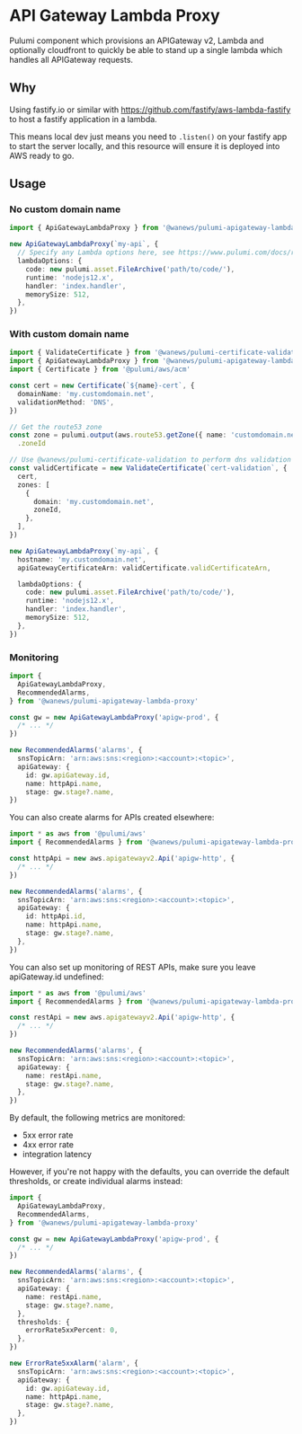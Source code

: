 # API Gateway Lambda Proxy

Pulumi component which provisions an APIGateway v2, Lambda and optionally cloudfront to quickly be able to stand up a single lambda which handles all APIGateway requests.

## Why

Using fastify.io or similar with https://github.com/fastify/aws-lambda-fastify to host a fastify application in a lambda.

This means local dev just means you need to `.listen()` on your fastify app to start the server locally, and this resource will ensure it is deployed into AWS ready to go.

## Usage

### No custom domain name

```ts
import { ApiGatewayLambdaProxy } from '@wanews/pulumi-apigateway-lambda-proxy'

new ApiGatewayLambdaProxy(`my-api`, {
  // Specify any Lambda options here, see https://www.pulumi.com/docs/reference/pkg/aws/lambda/function/#inputs
  lambdaOptions: {
    code: new pulumi.asset.FileArchive('path/to/code/'),
    runtime: 'nodejs12.x',
    handler: 'index.handler',
    memorySize: 512,
  },
})
```

### With custom domain name

```ts
import { ValidateCertificate } from '@wanews/pulumi-certificate-validation'
import { ApiGatewayLambdaProxy } from '@wanews/pulumi-apigateway-lambda-proxy'
import { Certificate } from '@pulumi/aws/acm'

const cert = new Certificate(`${name}-cert`, {
  domainName: 'my.customdomain.net',
  validationMethod: 'DNS',
})

// Get the route53 zone
const zone = pulumi.output(aws.route53.getZone({ name: 'customdomain.net' }))
  .zoneId

// Use @wanews/pulumi-certificate-validation to perform dns validation
const validCertificate = new ValidateCertificate(`cert-validation`, {
  cert,
  zones: [
    {
      domain: 'my.customdomain.net',
      zoneId,
    },
  ],
})

new ApiGatewayLambdaProxy(`my-api`, {
  hostname: 'my.customdomain.net',
  apiGatewayCertificateArn: validCertificate.validCertificateArn,

  lambdaOptions: {
    code: new pulumi.asset.FileArchive('path/to/code/'),
    runtime: 'nodejs12.x',
    handler: 'index.handler',
    memorySize: 512,
  },
})
```

### Monitoring

```ts
import {
  ApiGatewayLambdaProxy,
  RecommendedAlarms,
} from '@wanews/pulumi-apigateway-lambda-proxy'

const gw = new ApiGatewayLambdaProxy('apigw-prod', {
  /* ... */
})

new RecommendedAlarms('alarms', {
  snsTopicArn: 'arn:aws:sns:<region>:<account>:<topic>',
  apiGateway: {
    id: gw.apiGateway.id,
    name: httpApi.name,
    stage: gw.stage?.name,
})
```

You can also create alarms for APIs created elsewhere:

```ts
import * as aws from '@pulumi/aws'
import { RecommendedAlarms } from '@wanews/pulumi-apigateway-lambda-proxy'

const httpApi = new aws.apigatewayv2.Api('apigw-http', {
  /* ... */
})

new RecommendedAlarms('alarms', {
  snsTopicArn: 'arn:aws:sns:<region>:<account>:<topic>',
  apiGateway: {
    id: httpApi.id,
    name: httpApi.name,
    stage: gw.stage?.name,
  },
})
```

You can also set up monitoring of REST APIs, make sure you leave apiGateway.id undefined:

```ts
import * as aws from '@pulumi/aws'
import { RecommendedAlarms } from '@wanews/pulumi-apigateway-lambda-proxy'

const restApi = new aws.apigatewayv2.Api('apigw-http', {
  /* ... */
})

new RecommendedAlarms('alarms', {
  snsTopicArn: 'arn:aws:sns:<region>:<account>:<topic>',
  apiGateway: {
    name: restApi.name,
    stage: gw.stage?.name,
  },
})
```

By default, the following metrics are monitored:

- 5xx error rate
- 4xx error rate
- integration latency

However, if you're not happy with the defaults, you can override the default thresholds, or create individual alarms instead:

```ts
import {
  ApiGatewayLambdaProxy,
  RecommendedAlarms,
} from '@wanews/pulumi-apigateway-lambda-proxy'

const gw = new ApiGatewayLambdaProxy('apigw-prod', {
  /* ... */
})

new RecommendedAlarms('alarms', {
  snsTopicArn: 'arn:aws:sns:<region>:<account>:<topic>',
  apiGateway: {
    name: restApi.name,
    stage: gw.stage?.name,
  },
  thresholds: {
    errorRate5xxPercent: 0,
  },
})

new ErrorRate5xxAlarm('alarm', {
  snsTopicArn: 'arn:aws:sns:<region>:<account>:<topic>',
  apiGateway: {
    id: gw.apiGateway.id,
    name: httpApi.name,
    stage: gw.stage?.name,
  },
})
```
